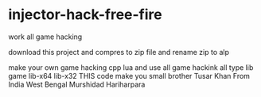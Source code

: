 # injector-hack-free-fire
work all game  hacking

download this project and compres to zip file and rename zip to alp





make your own game hacking cpp lua and use all game hackink all type lib game lib-x64 lib-x32 THIS code make you small brother Tusar Khan From India West Bengal Murshidad Hariharpara
